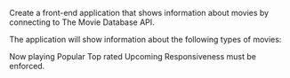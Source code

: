 Create a front-end application that shows information about movies by connecting to The Movie Database API.

The application will show information about the following types of movies:

Now playing
Popular
Top rated
Upcoming
Responsiveness must be enforced.